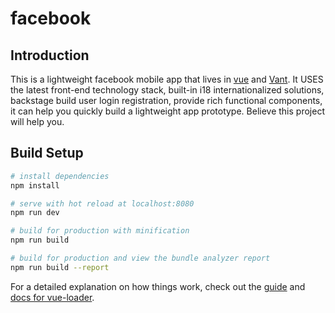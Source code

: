 # facebook
## Introduction
   This is a lightweight facebook mobile app that lives in [vue](https://cn.vuejs.org/) and [Vant](https://cn.vuejs.org/). 
   It USES the latest front-end technology stack, built-in i18 internationalized solutions, backstage build user login registration, provide rich functional components, it can help you quickly build a lightweight app prototype. Believe this project will help you.

## Build Setup

``` bash
# install dependencies
npm install

# serve with hot reload at localhost:8080
npm run dev

# build for production with minification
npm run build

# build for production and view the bundle analyzer report
npm run build --report
```

For a detailed explanation on how things work, check out the [guide](http://vuejs-templates.github.io/webpack/) and [docs for vue-loader](http://vuejs.github.io/vue-loader).
